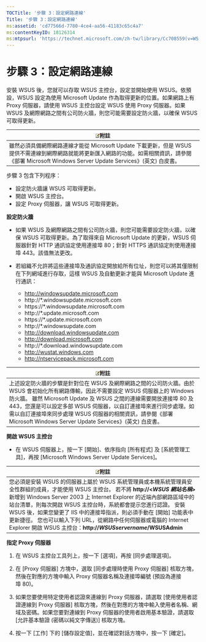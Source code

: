 ```yaml
---
TOCTitle: '步驟 3：設定網路連線'
Title: '步驟 3：設定網路連線'
ms:assetid: 'cd77566d-7780-4ce4-aa56-41183c65c4a7'
ms:contentKeyID: 18126314
ms:mtpsurl: 'https://technet.microsoft.com/zh-tw/library/Cc708559(v=WS.10)'
---
```


步驟 3：設定網路連線
====================

安裝 WSUS 後，您就可以存取 WSUS 主控台，設定並開始使用 WSUS。依預設，WSUS 設定為使用 Microsoft Update 作為取得更新的位置。如果網路上有 Proxy 伺服器，請使用 WSUS 主控台設定 WSUS 使用 Proxy 伺服器。如果 WSUS 及網際網路之間有公司防火牆，則您可能需要設定防火牆，以確保 WSUS 可取得更新。

| ![](images/Cc708559.note(WS.10).gif)附註                                                                                                                                    |
|----------------------------------------------------------------------------------------------------------------------------------------------------------------------------------------------------------|
| 雖然必須具備網際網路連線才能從 Microsoft Update 下載更新，但是 WSUS 提供不需連線到網際網路就能將更新匯入網路的功能。如需相關資訊，請參閱《部署 Microsoft Windows Server Update Services》(英文) 白皮書。 |

步驟 3 包含下列程序：

-   設定防火牆讓 WSUS 可取得更新。
-   開啟 WSUS 主控台。
-   設定 Proxy 伺服器，讓 WSUS 可取得更新。

**設定防火牆**
-   如果 WSUS 及網際網路之間有公司防火牆，則您可能需要設定防火牆，以確保 WSUS 可取得更新。為了取得來自 Microsoft Update 的更新，WSUS 伺服器針對 HTTP 通訊協定使用連接埠 80；針對 HTTPS 通訊協定則使用連接埠 443。該值無法更改。

-   若組織不允許將這些連接埠及通訊協定開放給所有位址，則您可以將其僅限制在下列網域進行存取，這樣 WSUS 及自動更新才能與 Microsoft Update 進行通訊：

    -   http://windowsupdate.microsoft.com
    -   http://\*.windowsupdate.microsoft.com
    -   https://\*.windowsupdate.microsoft.com
    -   http://\*.update.microsoft.com
    -   https://\*.update.microsoft.com
    -   http://\*.windowsupdate.com
    -   http://download.windowsupdate.com
    -   http://download.microsoft.com
    -   http://\*.download.windowsupdate.com
    -   http://wustat.windows.com
    -   http://ntservicepack.microsoft.com

| ![](images/Cc708559.note(WS.10).gif)附註                                                                                                                                                                                                                                                                                                                                  |
|--------------------------------------------------------------------------------------------------------------------------------------------------------------------------------------------------------------------------------------------------------------------------------------------------------------------------------------------------------------------------------------------------------|
| 上述設定防火牆的步驟是針對位在 WSUS 及網際網路之間的公司防火牆。由於 WSUS 會初始化所有網路傳輸，因此不需要設定 WSUS 伺服器上的 Windows 防火牆。 雖然 Microsoft Update 及 WSUS 之間的連線需要開放連接埠 80 及 443，您還是可以設定多部 WSUS 伺服器，以自訂連接埠來進行同步處理。如需以自訂連接埠來同步處理 WSUS 伺服器的相關資訊，請參閱《部署 Microsoft Windows Server Update Services》(英文) 白皮書。 |

**開啟 WSUS 主控台**
-   在 WSUS 伺服器上，按一下 \[開始\]、依序指向 \[所有程式\] 及 \[系統管理工具\]，再按 \[Microsoft Windows Server Update Services\]。

| ![](images/Cc708559.note(WS.10).gif)附註                                                                                                                                                                                                                                                                                                                                                                                                                                            |
|------------------------------------------------------------------------------------------------------------------------------------------------------------------------------------------------------------------------------------------------------------------------------------------------------------------------------------------------------------------------------------------------------------------------------------------------------------------------------------------------------------------|
| 您必須是安裝 WSUS 的伺服器上屬於 WSUS 系統管理員或本機系統管理員安全性群組的成員，才能使用 WSUS 主控台。 若不將 **http://&lt;***WSUS 網站名稱***&gt;** 新增到 Windows Server 2003 上 Internet Explorer 的近端內部網路區域中的站台清單，則每次開啟 WSUS 主控台時，系統都會提示您進行認證。 安裝 WSUS 後，如果您變更了 IIS 中的連接埠指派，則必須手動在 \[開始\] 功能表中更新捷徑。 您也可以輸入下列 URL，從網路中任何伺服器或電腦的 Internet Explorer 開啟 WSUS 主控台：**http://***WSUSservername***/WSUSAdmin** |

**指定 Proxy 伺服器**
1.  在 WSUS 主控台工具列上，按一下 \[選項\]，再按 \[同步處理選項\]。

2.  在 \[Proxy 伺服器\] 方塊中，選取 \[同步處理時使用 Proxy 伺服器\] 核取方塊，然後在對應的方塊中輸入 Proxy 伺服器名稱及連接埠編號 (預設為連接埠 80)。

3.  如果您要使用特定使用者認證來連線到 Proxy 伺服器，請選取 \[使用使用者認證連線到 Proxy 伺服器\] 核取方塊，然後在對應的方塊中輸入使用者名稱、網域及密碼。如果您要對連線到 Proxy 伺服器的使用者啟用基本驗證，請選取 \[允許基本驗證 (密碼以純文字傳送)\] 核取方塊。

4.  按一下 \[工作\] 下的 \[儲存設定值\]，並在確認對話方塊中，按一下 \[確定\]。
